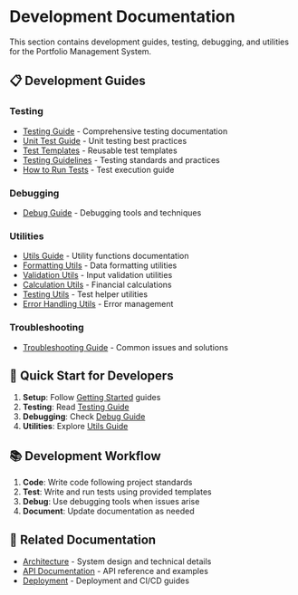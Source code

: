 # Development Documentation

This section contains development guides, testing, debugging, and utilities for the Portfolio Management System.

## 📋 Development Guides

### Testing
- [Testing Guide](./testing/TESTING.md) - Comprehensive testing documentation
- [Unit Test Guide](./testing/UNIT_TEST_GUIDE.md) - Unit testing best practices
- [Test Templates](./testing/testing_templates.md) - Reusable test templates
- [Testing Guidelines](./testing/testing_guidelines.md) - Testing standards and practices
- [How to Run Tests](./testing/HOW_TO_RUN_TESTS.md) - Test execution guide

### Debugging
- [Debug Guide](./debugging/DEBUG_GUIDE.md) - Debugging tools and techniques

### Utilities
- [Utils Guide](./utils/UTILS_GUIDE.md) - Utility functions documentation
- [Formatting Utils](./utils/FORMATTING_UTILS.md) - Data formatting utilities
- [Validation Utils](./utils/VALIDATION_UTILS.md) - Input validation utilities
- [Calculation Utils](./utils/CALCULATION_UTILS.md) - Financial calculations
- [Testing Utils](./utils/TESTING_UTILS.md) - Test helper utilities
- [Error Handling Utils](./utils/ERROR_HANDLING_UTILS.md) - Error management

### Troubleshooting
- [Troubleshooting Guide](./troubleshooting.md) - Common issues and solutions

## 🚀 Quick Start for Developers

1. **Setup**: Follow [Getting Started](../getting-started/) guides
2. **Testing**: Read [Testing Guide](./testing/TESTING.md)
3. **Debugging**: Check [Debug Guide](./debugging/DEBUG_GUIDE.md)
4. **Utilities**: Explore [Utils Guide](./utils/UTILS_GUIDE.md)

## 📚 Development Workflow

1. **Code**: Write code following project standards
2. **Test**: Write and run tests using provided templates
3. **Debug**: Use debugging tools when issues arise
4. **Document**: Update documentation as needed

## 🔗 Related Documentation

- [Architecture](../architecture/) - System design and technical details
- [API Documentation](../api/) - API reference and examples
- [Deployment](../deployment/) - Deployment and CI/CD guides
